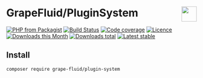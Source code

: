 # GrapeFluid/PluginSystem <img align="right" height="40px" src="https://developers.grapesc.cz/logo_inline.png">

[![PHP from Packagist](https://img.shields.io/packagist/php-v/grape-fluid/plugin-system.svg?style=flat-square)](https://packagist.org/packages/grape-fluid/plugin-system)
[![Build Status](https://img.shields.io/travis/grape-fluid/plugin-system.svg?style=flat-square)](https://travis-ci.org/grape-fluid/plugin-system)
[![Code coverage](https://img.shields.io/coveralls/grape-fluid/plugin-system.svg?style=flat-square)](https://coveralls.io/r/grape-fluid/plugin-system)
[![Licence](https://img.shields.io/packagist/l/grape-fluid/plugin-system.svg?style=flat-square)](https://packagist.org/packages/grape-fluid/plugin-system)
[![Downloads this Month](https://img.shields.io/packagist/dm/grape-fluid/plugin-system.svg?style=flat-square)](https://packagist.org/packages/grape-fluid/plugin-system)
[![Downloads total](https://img.shields.io/packagist/dt/grape-fluid/plugin-system.svg?style=flat-square)](https://packagist.org/packages/grape-fluid/plugin-system)
[![Latest stable](https://img.shields.io/packagist/v/grape-fluid/plugin-system.svg?style=flat-square)](https://packagist.org/packages/grape-fluid/plugin-system)


## Install

```
composer require grape-fluid/plugin-system
```
